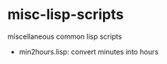 # misc-lisp-scripts
miscellaneous common lisp scripts

- min2hours.lisp: convert minutes into hours
